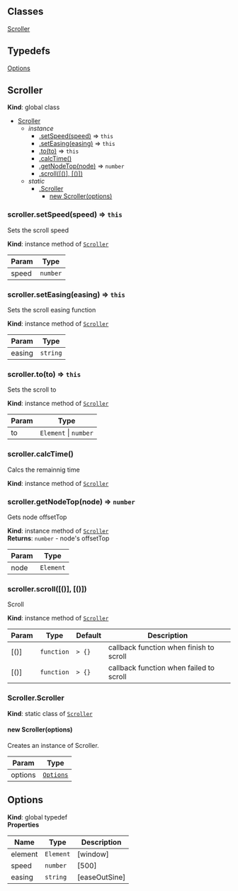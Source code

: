 ## Classes

<dl>
<dt><a href="#Scroller">Scroller</a></dt>
<dd></dd>
</dl>

## Typedefs

<dl>
<dt><a href="#Options">Options</a></dt>
<dd></dd>
</dl>

<a name="Scroller"></a>

## Scroller
**Kind**: global class  

* [Scroller](#Scroller)
    * _instance_
        * [.setSpeed(speed)](#Scroller+setSpeed) ⇒ <code>this</code>
        * [.setEasing(easing)](#Scroller+setEasing) ⇒ <code>this</code>
        * [.to(to)](#Scroller+to) ⇒ <code>this</code>
        * [.calcTime()](#Scroller+calcTime)
        * [.getNodeTop(node)](#Scroller+getNodeTop) ⇒ <code>number</code>
        * [.scroll([()], [()])](#Scroller+scroll)
    * _static_
        * [.Scroller](#Scroller.Scroller)
            * [new Scroller(options)](#new_Scroller.Scroller_new)

<a name="Scroller+setSpeed"></a>

### scroller.setSpeed(speed) ⇒ <code>this</code>
Sets the scroll speed

**Kind**: instance method of [<code>Scroller</code>](#Scroller)  

| Param | Type |
| --- | --- |
| speed | <code>number</code> | 

<a name="Scroller+setEasing"></a>

### scroller.setEasing(easing) ⇒ <code>this</code>
Sets the scroll easing function

**Kind**: instance method of [<code>Scroller</code>](#Scroller)  

| Param | Type |
| --- | --- |
| easing | <code>string</code> | 

<a name="Scroller+to"></a>

### scroller.to(to) ⇒ <code>this</code>
Sets the scroll to

**Kind**: instance method of [<code>Scroller</code>](#Scroller)  

| Param | Type |
| --- | --- |
| to | <code>Element</code> \| <code>number</code> | 

<a name="Scroller+calcTime"></a>

### scroller.calcTime()
Calcs the remainnig time

**Kind**: instance method of [<code>Scroller</code>](#Scroller)  
<a name="Scroller+getNodeTop"></a>

### scroller.getNodeTop(node) ⇒ <code>number</code>
Gets node offsetTop

**Kind**: instance method of [<code>Scroller</code>](#Scroller)  
**Returns**: <code>number</code> - node's offsetTop  

| Param | Type |
| --- | --- |
| node | <code>Element</code> | 

<a name="Scroller+scroll"></a>

### scroller.scroll([()], [()])
Scroll

**Kind**: instance method of [<code>Scroller</code>](#Scroller)  

| Param | Type | Default | Description |
| --- | --- | --- | --- |
| [()] | <code>function</code> | <code>&gt; {}</code> | callback function when finish to scroll |
| [()] | <code>function</code> | <code>&gt; {}</code> | callback function when failed to scroll |

<a name="Scroller.Scroller"></a>

### Scroller.Scroller
**Kind**: static class of [<code>Scroller</code>](#Scroller)  
<a name="new_Scroller.Scroller_new"></a>

#### new Scroller(options)
Creates an instance of Scroller.


| Param | Type |
| --- | --- |
| options | [<code>Options</code>](#Options) | 

<a name="Options"></a>

## Options
**Kind**: global typedef  
**Properties**

| Name | Type | Description |
| --- | --- | --- |
| element | <code>Element</code> | [window] |
| speed | <code>number</code> | [500] |
| easing | <code>string</code> | [easeOutSine] |

